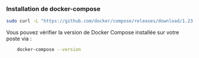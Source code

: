 
### Installation de docker-compose

```bash
sudo curl -L "https://github.com/docker/compose/releases/download/1.23.2/docker-compose-$(uname -s)-$(uname -m)" -o /usr/bin/docker-compose && sudo chmod +x /usr/bin/docker-compose
```

Vous pouvez vérifier la version de Docker Compose installée sur votre poste via :
 
```bash
    docker-compose --version
```
